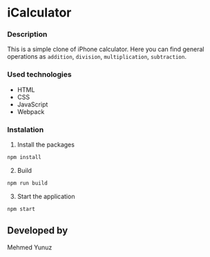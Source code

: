 # iCalculator

### Description

This is a simple clone of iPhone calculator. Here you can find general operations as `addition`, `division`, `multiplication`, `subtraction`.

### Used technologies

- HTML
- CSS
- JavaScript
- Webpack

### Instalation

1. Install the packages

```bash
npm install
```

2. Build

```bash
npm run build
```

3. Start the application

```bash
npm start
```

## Developed by

Mehmed Yunuz
